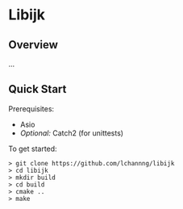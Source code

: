 # Libijk

## Overview
...

## Quick Start
Prerequisites:
- Asio
- *Optional:* Catch2 (for unittests)

To get started:
```
> git clone https://github.com/lchannng/libijk
> cd libijk
> mkdir build
> cd build
> cmake ..
> make
